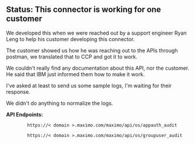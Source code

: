 <h2>Status: This connector is working for one customer</h2>

We developed this when we were reached out by a support engineer Ryan Leng to help his customer developing this connector. 

The customer showed us how he was reaching out to the APIs through postman, we translated that to CCP and got it to work. 

We couldn't really find any documentation about this API, nor the customer. He said that IBM just informed them how to make it work. 

I've asked at least to send us some sample logs, I'm waiting for their response.

We didn't do anything to normalize the logs.

**API Endpoints:** 

            https://< domain >.maximo.com/maximo/api/os/appauth_audit
            
            https://< domain >.maximo.com/maximo/api/os/groupuser_audit

